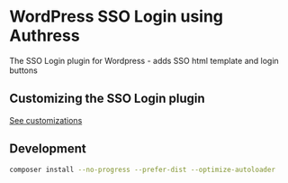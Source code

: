 # WordPress SSO Login using Authress
The SSO Login plugin for Wordpress - adds SSO html template and login buttons

## Customizing the SSO Login plugin
[See customizations](./docs/customizations.md)

## Development

```sh
composer install --no-progress --prefer-dist --optimize-autoloader
```
